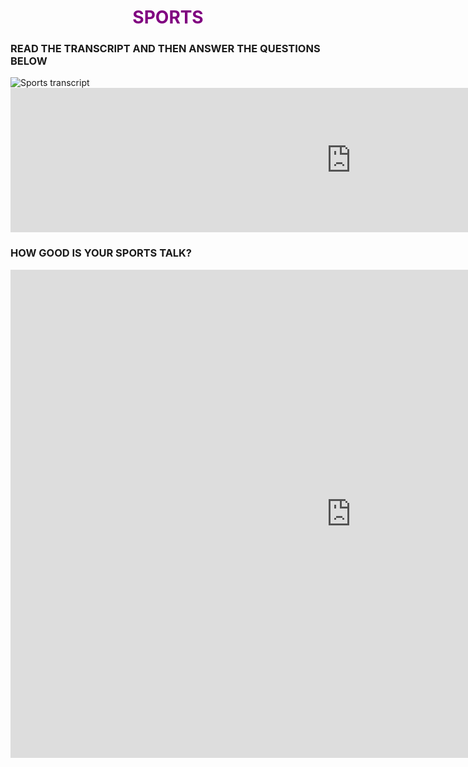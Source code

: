<h1 align="center">
  <b style="color:purple;">SPORTS</b><br>
</h1>

<h3> READ THE TRANSCRIPT AND THEN ANSWER THE QUESTIONS BELOW</h3>
<img class="imgleft" 
src="https://user-images.githubusercontent.com/43811585/50863258-0287ff00-1396-11e9-8c5c-d01369ec2d97.png" alt="Sports transcript">

<iframe src="https://h5p.org/h5p/embed/403076" width="1090" height="231" frameborder="0" allowfullscreen="allowfullscreen"></iframe><script src="https://h5p.org/sites/all/modules/h5p/library/js/h5p-resizer.js" charset="UTF-8"></script>


<h3> HOW GOOD IS YOUR SPORTS TALK?</h3>
<iframe src="https://h5p.org/h5p/embed/403735" width="1090" height="781" frameborder="0" allowfullscreen="allowfullscreen"></iframe><script src="https://h5p.org/sites/all/modules/h5p/library/js/h5p-resizer.js" charset="UTF-8"></script>
